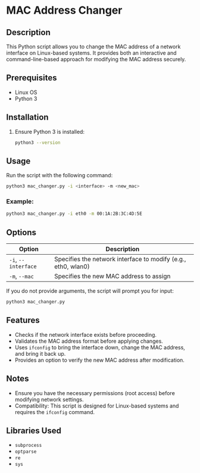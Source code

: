 # MAC Address Changer

## Description

This Python script allows you to change the MAC address of a network interface on Linux-based systems. It provides both an interactive and command-line-based approach for modifying the MAC address securely.

## Prerequisites

- Linux OS
- Python 3

## Installation

1. Ensure Python 3 is installed:
   ```bash
   python3 --version
   ```

## Usage

Run the script with the following command:

```bash
python3 mac_changer.py -i <interface> -m <new_mac>
```

### Example:

```bash
python3 mac_changer.py -i eth0 -m 00:1A:2B:3C:4D:5E
```

## Options

| Option              | Description                                                   |
| ------------------- | ------------------------------------------------------------- |
| `-i`, `--interface` | Specifies the network interface to modify (e.g., eth0, wlan0) |
| `-m`, `--mac`       | Specifies the new MAC address to assign                       |

If you do not provide arguments, the script will prompt you for input:

```bash
python3 mac_changer.py
```

## Features

- Checks if the network interface exists before proceeding.
- Validates the MAC address format before applying changes.
- Uses `ifconfig` to bring the interface down, change the MAC address, and bring it back up.
- Provides an option to verify the new MAC address after modification.

## Notes

- Ensure you have the necessary permissions (root access) before modifying network settings.
- Compatibility: This script is designed for Linux-based systems and requires the `ifconfig` command.

## Libraries Used

- `subprocess`
- `optparse`
- `re`
- `sys`

